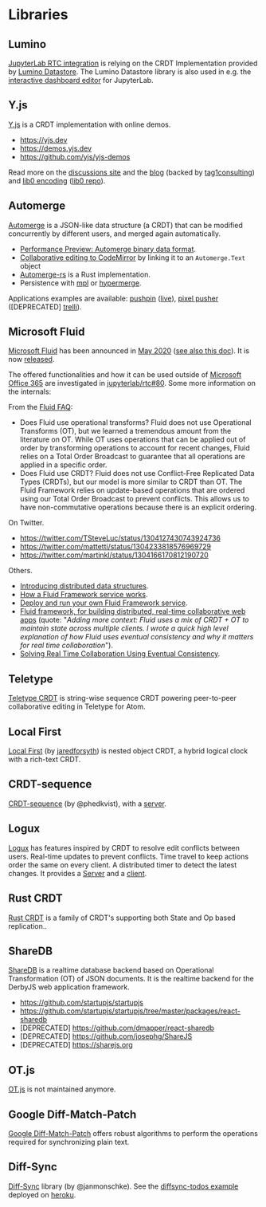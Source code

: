 # Libraries

## Lumino

[JupyterLab RTC integration](/developer/integrations) is relying on the CRDT Implementation provided by [Lumino Datastore](https://github.com/jupyterlab/lumino/tree/master/packages/datastore). The Lumino Datastore library is also used in e.g. the [interactive dashboard editor](https://github.com/jupytercalpoly/jupyterlab-interactive-dashboard-editor) for JupyterLab.

## Y.js

[Y.js](https://github.com/yjs/yjs) is a CRDT implementation with online demos.

- <https://yjs.dev>
- <https://demos.yjs.dev>
- <https://github.com/yjs/yjs-demos>

Read more on the [discussions site](https://discuss.yjs.dev) and the [blog](https://publishpress.com/blog/yjs) (backed by [tag1consulting](https://www.tag1consulting.com/blog/deep-dive-real-time-collaborative-editing-solutions-tagteamtalk-001-0_)) and [lib0 encoding](https://github.com/dmonad/lib0/blob/master/encoding.js#L1) ([lib0 repo](https://github.com/dmonad/lib0)).

## Automerge

[Automerge](https://github.com/automerge/automerge) is a JSON-like data structure (a CRDT) that can be modified concurrently by different users, and merged again automatically.

- [Performance Preview: Automerge binary data format](https://github.com/automerge/automerge/pull/253).
- [Collaborative editing to CodeMirror](https://github.com/aslakhellesoy/automerge-codemirror) by linking it to an `Automerge.Text` object
- [Automerge-rs](https://github.com/automerge/automerge-rs) is a Rust implementation.
- Persistence with [mpl](https://github.com/automerge/mpl) or [hypermerge](https://github.com/automerge/hypermerge).

Applications examples are available: [pushpin](https://github.com/automerge/pushpin) ([live](https://automerge.github.io/pushpin)), [pixel pusher](https://github.com/automerge/pixelpusher) ([DEPRECATED] [trelli](https://github.com/automerge/trellis)).

## Microsoft Fluid

[Microsoft Fluid](https://fluidframework.com) has been announced in [May 2020](https://techcommunity.microsoft.com/t5/microsoft-365-blog/introducing-the-first-microsoft-fluid-framework-experiences-in/ba-p/1345543) ([see also this doc](https://support.microsoft.com/en-us/office/get-started-with-fluid-framework-preview-d05278db-b82b-4d1f-8523-cf0c9c2fb2df)). It is now [released](https://github.com/microsoft/fluidframework).

The offered functionalities and how it can be used outside of [Microsoft Office 365](https://www.office.com) are investigated in [jupyterlab/rtc#80](https://github.com/jupyterlab/rtc/issues/80). Some more information on the internals:

From the [Fluid FAQ](https://fluidframework.com/docs/faq/):

- Does Fluid use operational transforms? Fluid does not use Operational Transforms (OT), but we learned a tremendous amount from the literature on OT. While OT uses operations that can be applied out of order by transforming operations to account for recent changes, Fluid relies on a Total Order Broadcast to guarantee that all operations are applied in a specific order.
- Does Fluid use CRDT? Fluid does not use Conflict-Free Replicated Data Types (CRDTs), but our model is more similar to CRDT than OT. The Fluid Framework relies on update-based operations that are ordered using our Total Order Broadcast to prevent conflicts. This allows us to have non-commutative operations because there is an explicit ordering.

On Twitter.

- <https://twitter.com/TSteveLuc/status/1304127430743924736>
- <https://twitter.com/mattetti/status/1304233818576969729>
- <https://twitter.com/martinkl/status/1304166170812190720>

Others.

- [Introducing distributed data structures](https://fluidframework.com/docs/concepts/dds).
- [How a Fluid Framework service works](https://medium.com/@kurtberglund/how-a-fluid-framework-service-works-c82fe9f78ae9).
- [Deploy and run your own Fluid Framework service](https://medium.com/@kurtberglund/deploy-and-run-your-own-fluid-framework-service-8c82294e74b7).
- [Fluid framework, for building distributed, real-time collaborative web apps](https://news.ycombinator.com/item?id=24417482) (quote: "*Adding more context: Fluid uses a mix of CRDT + OT to maintain state across multiple clients. I wrote a quick high level explanation of how Fluid uses eventual consistency and why it matters for real time collaboration*").
- [Solving Real Time Collaboration Using Eventual Consistency](https://matt.aimonetti.net/posts/2020-09-solving-real-time-collaboration-using-eventual-consistency).

## Teletype

[Teletype CRDT](https://github.com/atom/teletype-crdt) is string-wise sequence CRDT powering peer-to-peer collaborative editing in Teletype for Atom.

## Local First

[Local First](https://github.com/jaredly/local-first) (by [jaredforsyth](https://jaredforsyth.com)) is nested object CRDT, a hybrid logical clock with a rich-text CRDT.

## CRDT-sequence

[CRDT-sequence](https://github.com/phedkvist/crdt-sequence) (by @phedkvist), with a [server](https://github.com/phedkvist/crdt-server).

## Logux

[Logux](https://logux.io) has features inspired by CRDT to resolve edit conflicts between users. Real-time updates to prevent conflicts. Time travel to keep actions order the same on every client. A distributed timer to detect the latest changes. It provides a [Server](https://github.com/logux/server) and a [client](https://github.com/logux/client).

## Rust CRDT

[Rust CRDT](https://github.com/rust-crdt/rust-crdt) is a family of CRDT's supporting both State and Op based replication..

## ShareDB

[ShareDB](https://github.com/share/sharedb) is a realtime database backend based on Operational Transformation (OT) of JSON documents. It is the realtime backend for the DerbyJS web application framework.

- <https://github.com/startupjs/startupjs>
- <https://github.com/startupjs/startupjs/tree/master/packages/react-sharedb>
- [DEPRECATED] <https://github.com/dmapper/react-sharedb>
- [DEPRECATED] <https://github.com/josephg/ShareJS>
- [DEPRECATED] <https://sharejs.org>

## OT.js

[OT.js](https://github.com/Operational-Transformation/ot.js) is not maintained anymore.

## Google Diff-Match-Patch

[Google Diff-Match-Patch](https://github.com/google/diff-match-patch) offers robust algorithms to perform the operations required for synchronizing plain text.

## Diff-Sync

[Diff-Sync](https://github.com/janmonschke/diffsync) library (by @janmonschke). See the [diffsync-todos example](https://github.com/janmonschke/diffsync-todos) deployed on [heroku](https://diffsync-todos.herokuapp.com).
